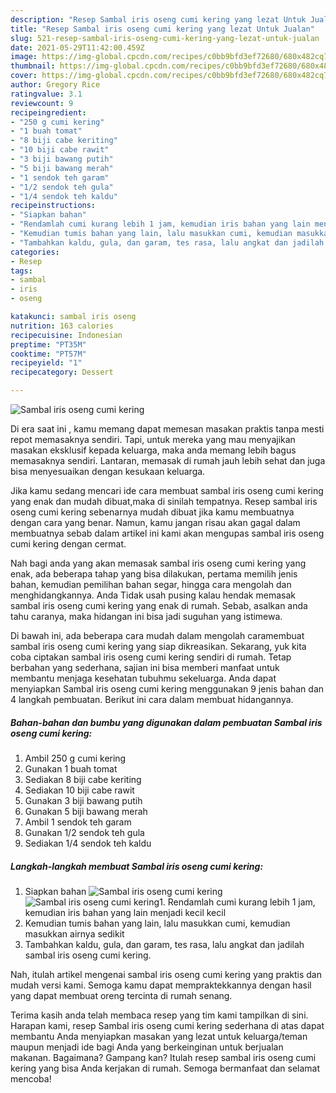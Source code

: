 ```yaml
---
description: "Resep Sambal iris oseng cumi kering yang lezat Untuk Jualan"
title: "Resep Sambal iris oseng cumi kering yang lezat Untuk Jualan"
slug: 521-resep-sambal-iris-oseng-cumi-kering-yang-lezat-untuk-jualan
date: 2021-05-29T11:42:00.459Z
image: https://img-global.cpcdn.com/recipes/c0bb9bfd3ef72680/680x482cq70/sambal-iris-oseng-cumi-kering-foto-resep-utama.jpg
thumbnail: https://img-global.cpcdn.com/recipes/c0bb9bfd3ef72680/680x482cq70/sambal-iris-oseng-cumi-kering-foto-resep-utama.jpg
cover: https://img-global.cpcdn.com/recipes/c0bb9bfd3ef72680/680x482cq70/sambal-iris-oseng-cumi-kering-foto-resep-utama.jpg
author: Gregory Rice
ratingvalue: 3.1
reviewcount: 9
recipeingredient:
- "250 g cumi kering"
- "1 buah tomat"
- "8 biji cabe keriting"
- "10 biji cabe rawit"
- "3 biji bawang putih"
- "5 biji bawang merah"
- "1 sendok teh garam"
- "1/2 sendok teh gula"
- "1/4 sendok teh kaldu"
recipeinstructions:
- "Siapkan bahan"
- "Rendamlah cumi kurang lebih 1 jam, kemudian iris bahan yang lain menjadi kecil kecil"
- "Kemudian tumis bahan yang lain, lalu masukkan cumi, kemudian masukkan airnya sedikit"
- "Tambahkan kaldu, gula, dan garam, tes rasa, lalu angkat dan jadilah sambal iris oseng cumi kering."
categories:
- Resep
tags:
- sambal
- iris
- oseng

katakunci: sambal iris oseng 
nutrition: 163 calories
recipecuisine: Indonesian
preptime: "PT35M"
cooktime: "PT57M"
recipeyield: "1"
recipecategory: Dessert

---
```



![Sambal iris oseng cumi kering](https://img-global.cpcdn.com/recipes/c0bb9bfd3ef72680/680x482cq70/sambal-iris-oseng-cumi-kering-foto-resep-utama.jpg)

Di era  saat ini , kamu memang dapat memesan masakan praktis tanpa mesti repot memasaknya sendiri. Tapi, untuk mereka yang mau menyajikan masakan eksklusif kepada keluarga, maka anda memang lebih bagus memasaknya sendiri. Lantaran, memasak di rumah jauh lebih sehat dan juga bisa menyesuaikan dengan kesukaan keluarga.

Jika kamu sedang mencari ide cara membuat sambal iris oseng cumi kering yang enak dan mudah dibuat,maka di sinilah tempatnya. Resep sambal iris oseng cumi kering  sebenarnya mudah dibuat jika kamu membuatnya dengan cara yang benar. Namun, kamu jangan risau akan gagal dalam membuatnya 
sebab dalam artikel ini kami akan mengupas sambal iris oseng cumi kering dengan cermat.  



Nah bagi anda yang akan memasak sambal iris oseng cumi kering yang enak, ada beberapa tahap yang bisa dilakukan, pertama memilih jenis bahan, kemudian pemilihan bahan segar, hingga cara mengolah dan menghidangkannya. Anda Tidak usah pusing kalau hendak memasak sambal iris oseng cumi kering yang enak di rumah. Sebab, asalkan anda  tahu caranya, maka hidangan ini bisa jadi suguhan yang istimewa.

Di bawah ini, ada beberapa cara mudah dalam mengolah caramembuat sambal iris oseng cumi kering yang siap dikreasikan. Sekarang, yuk kita coba ciptakan sambal iris oseng cumi kering sendiri di rumah. Tetap berbahan yang sederhana, sajian ini bisa memberi manfaat untuk membantu menjaga kesehatan tubuhmu sekeluarga. Anda dapat menyiapkan Sambal iris oseng cumi kering menggunakan 9 jenis bahan dan 4 langkah pembuatan. Berikut ini cara dalam membuat hidangannya.

<!--inarticleads1-->

##### Bahan-bahan dan bumbu yang digunakan dalam pembuatan Sambal iris oseng cumi kering:

1. Ambil 250 g cumi kering
1. Gunakan 1 buah tomat
1. Sediakan 8 biji cabe keriting
1. Sediakan 10 biji cabe rawit
1. Gunakan 3 biji bawang putih
1. Gunakan 5 biji bawang merah
1. Ambil 1 sendok teh garam
1. Gunakan 1/2 sendok teh gula
1. Sediakan 1/4 sendok teh kaldu




<!--inarticleads2-->

##### Langkah-langkah membuat Sambal iris oseng cumi kering:

1. Siapkan bahan
<img src="https://img-global.cpcdn.com/steps/d9156b051cd1b651/160x128cq70/sambal-iris-oseng-cumi-kering-langkah-memasak-1-foto.jpg" alt="Sambal iris oseng cumi kering"><img src="https://img-global.cpcdn.com/steps/933172fe312d4c7c/160x128cq70/sambal-iris-oseng-cumi-kering-langkah-memasak-1-foto.jpg" alt="Sambal iris oseng cumi kering">1. Rendamlah cumi kurang lebih 1 jam, kemudian iris bahan yang lain menjadi kecil kecil
1. Kemudian tumis bahan yang lain, lalu masukkan cumi, kemudian masukkan airnya sedikit
1. Tambahkan kaldu, gula, dan garam, tes rasa, lalu angkat dan jadilah sambal iris oseng cumi kering.




Nah, itulah artikel mengenai  sambal iris oseng cumi kering  yang praktis dan mudah versi kami. Semoga kamu dapat mempraktekkannya dengan hasil yang dapat membuat oreng tercinta di rumah senang. 

Terima kasih anda telah membaca resep yang tim kami tampilkan di sini. Harapan kami, resep  Sambal iris oseng cumi kering sederhana di atas dapat membantu Anda menyiapkan masakan yang lezat untuk keluarga/teman maupun menjadi ide bagi Anda yang berkeinginan untuk berjualan makanan. Bagaimana? Gampang kan? Itulah resep sambal iris oseng cumi kering yang bisa Anda kerjakan di rumah. Semoga bermanfaat dan selamat mencoba!

